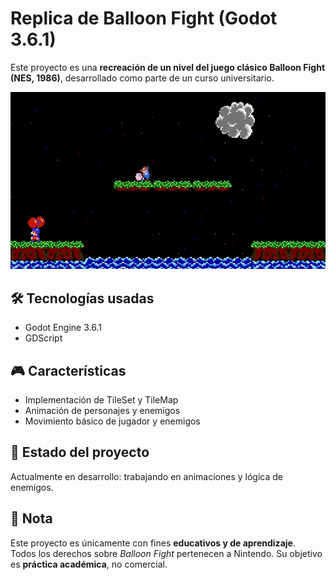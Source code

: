 # Replica de Balloon Fight (Godot 3.6.1)

Este proyecto es una **recreación de un nivel del juego clásico Balloon Fight (NES, 1986)**, desarrollado como parte de un curso universitario.  
<p align="center">
  <img src="./demo_balloon-fight.gif" alt="Captura del juego" width="600"/> 
</p>

## 🛠 Tecnologías usadas
- Godot Engine 3.6.1  
- GDScript  

## 🎮 Características
- Implementación de TileSet y TileMap  
- Animación de personajes y enemigos  
- Movimiento básico de jugador y enemigos  

## 🚧 Estado del proyecto
Actualmente en desarrollo: trabajando en animaciones y lógica de enemigos.  

## 📌 Nota
Este proyecto es únicamente con fines **educativos y de aprendizaje**.  
Todos los derechos sobre *Balloon Fight* pertenecen a Nintendo. Su objetivo es **práctica académica**, no comercial.
